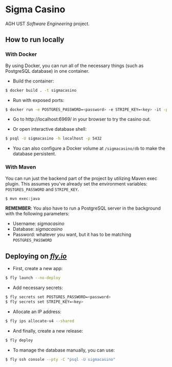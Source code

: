 # Sigma Casino

AGH UST *Software Engineering* project.

## How to run locally

### With Docker
By using Docker, you can run all of the necessary things (such as PostgreSQL database) in one container.

- Build the container:
```sh
$ docker build . -t sigmacasino
```

- Run with exposed ports:
```sh
$ docker run -e POSTGRES_PASSWORD=<password> -e STRIPE_KEY=<key> -it -p 5432:5432 -p 6969:6969 sigmacasino
```

- Go to http://localhost:6969/ in your browser to try the casino out.

- Or open interactive database shell:
```sh
$ psql -U sigmacasino -h localhost -p 5432
```

- You can also configure a Docker volume at `/sigmacasino/db` to make the database persistent.

### With Maven
You can run just the backend part of the project by utilizing Maven exec plugin.
This assumes you've already set the environment variables: `POSTGRES_PASSWORD` and `STRIPE_KEY`.

```sh
$ mvn exec:java
```

**REMEMBER**: You also have to run a PostgreSQL server in the background with the following parameters:
- Username: *sigmacasino*
- Database: *sigmacasino*
- Password: whatever you want, but it has to be matching `POSTGRES_PASSWORD`

## Deploying on [*fly.io*](https://fly.io)

- First, create a new app:
```sh
$ fly launch --no-deploy
```

- Add necessary secrets:
```sh
$ fly secrets set POSTGRES_PASSWORD=<password>
$ fly secrets set STRIPE_KEY=<key>
```

- Allocate an IP address:
```sh
$ fly ips allocate-v4 --shared
```

- And finally, create a new release:
```sh
$ fly deploy
```

- To manage the database manually, you can use:
```sh
$ fly ssh console --pty -C "psql -U sigmacasino"
```
